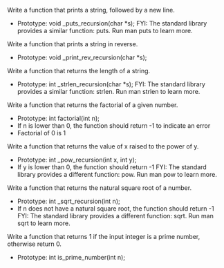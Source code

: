 Write a function that prints a string, followed by a new line.
* Prototype: void _puts_recursion(char *s);
FYI: The standard library provides a similar function: puts. Run man puts to learn more.

Write a function that prints a string in reverse.
* Prototype: void _print_rev_recursion(char *s);

Write a function that returns the length of a string.
* Prototype: int _strlen_recursion(char *s);
FYI: The standard library provides a similar function: strlen. Run man strlen to learn more.

Write a function that returns the factorial of a given number.
* Prototype: int factorial(int n);
* If n is lower than 0, the function should return -1 to indicate an error
* Factorial of 0 is 1

Write a function that returns the value of x raised to the power of y.
* Prototype: int _pow_recursion(int x, int y);
* If y is lower than 0, the function should return -1
FYI: The standard library provides a different function: pow. Run man pow to learn more.

Write a function that returns the natural square root of a number.
* Prototype: int _sqrt_recursion(int n);
* If n does not have a natural square root, the function should return -1
FYI: The standard library provides a different function: sqrt. Run man sqrt to learn more.

Write a function that returns 1 if the input integer is a prime number, otherwise return 0.
* Prototype: int is_prime_number(int n);


